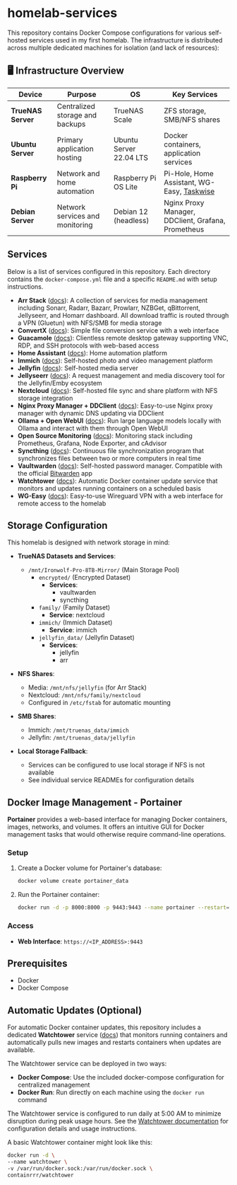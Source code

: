 # homelab-services

This repository contains Docker Compose configurations for various self-hosted services used in my first homelab. The infrastructure is distributed across multiple dedicated machines for isolation (and lack of resources):

## 🖥️ Infrastructure Overview

| Device | Purpose | OS | Key Services |
|--------|---------|----|--------------|
| **TrueNAS Server** | Centralized storage and backups | TrueNAS Scale | ZFS storage, SMB/NFS shares |
| **Ubuntu Server** | Primary application hosting | Ubuntu Server 22.04 LTS | Docker containers, application services |
| **Raspberry Pi** | Network and home automation | Raspberry Pi OS Lite | Pi-Hole, Home Assistant, WG-Easy, [Taskwise](https://github.com/zainibeats/taskwise) |
| **Debian Server** | Network services and monitoring | Debian 12 (headless) | Nginx Proxy Manager, DDClient, Grafana, Prometheus |

## Services

Below is a list of services configured in this repository. Each directory contains the `docker-compose.yml` file and a specific `README.md` with setup instructions.

- **Arr Stack** ([docs](./arr-stack/README.md)): A collection of services for media management including Sonarr, Radarr, Bazarr, Prowlarr, NZBGet, qBittorrent, Jellyseerr, and Homarr dashboard. All download traffic is routed through a VPN (Gluetun) with NFS/SMB for media storage
- **ConvertX** ([docs](./convertx/README.md)): Simple file conversion service with a web interface
- **Guacamole** ([docs](./guacamole/README.md)): Clientless remote desktop gateway supporting VNC, RDP, and SSH protocols with web-based access
- **Home Assistant** ([docs](./home-assistant/README.md)): Home automation platform
- **Immich** ([docs](./immich/README.md)): Self-hosted photo and video management platform
- **Jellyfin** ([docs](./jellyfin/README.md)): Self-hosted media server
- **Jellyseerr** ([docs](./jellyseerr/README.md)): A request management and media discovery tool for the Jellyfin/Emby ecosystem
- **Nextcloud** ([docs](./nextcloud/README.md)): Self-hosted file sync and share platform with NFS storage integration
- **Nginx Proxy Manager + DDClient** ([docs](./nginx-ddclient/README.md)): Easy-to-use Nginx proxy manager with dynamic DNS updating via DDClient
- **Ollama + Open WebUI** ([docs](./ollama-openwebui/README.md)): Run large language models locally with Ollama and interact with them through Open WebUI
- **Open Source Monitoring** ([docs](./opensource-monitoring/README.md)): Monitoring stack including Prometheus, Grafana, Node Exporter, and cAdvisor
- **Syncthing** ([docs](./syncthing/README.md)): Continuous file synchronization program that synchronizes files between two or more computers in real time
- **Vaultwarden** ([docs](./vaultwarden/README.md)): Self-hosted password manager. Compatible with the official [Bitwarden](https://bitwarden.com/) app
- **Watchtower** ([docs](./watchtower/README.md)): Automatic Docker container update service that monitors and updates running containers on a scheduled basis
- **WG-Easy** ([docs](./wg-easy/README.md)): Easy-to-use Wireguard VPN with a web interface for remote access to the homelab

## Storage Configuration

This homelab is designed with network storage in mind:

- **TrueNAS Datasets and Services**:
  - `/mnt/Ironwolf-Pro-8TB-Mirror/` (Main Storage Pool)
    - `encrypted/` (Encrypted Dataset)
      - **Services**:
        - vaultwarden
        - syncthing
    - `family/` (Family Dataset)
      - **Service**: nextcloud
    - `immich/` (Immich Dataset)
      - **Service**: immich
    - `jellyfin_data/` (Jellyfin Dataset)
      - **Services**:
        - jellyfin
        - arr

- **NFS Shares**:
  - Media: `/mnt/nfs/jellyfin` (for Arr Stack)
  - Nextcloud: `/mnt/nfs/family/nextcloud`
  - Configured in `/etc/fstab` for automatic mounting
  
- **SMB Shares**:
  - Immich: `/mnt/truenas_data/immich`
  - Jellyfin: `/mnt/truenas_data/jellyfin`

- **Local Storage Fallback**:
  - Services can be configured to use local storage if NFS is not available
  - See individual service READMEs for configuration details

## Docker Image Management - Portainer

**Portainer** provides a web-based interface for managing Docker containers, images, networks, and volumes. It offers an intuitive GUI for Docker management tasks that would otherwise require command-line operations.

### Setup

1. Create a Docker volume for Portainer's database:
   ```bash
   docker volume create portainer_data
   ```

2. Run the Portainer container:
   ```bash
   docker run -d -p 8000:8000 -p 9443:9443 --name portainer --restart=always -v /var/run/docker.sock:/var/run/docker.sock -v portainer_data:/data portainer/portainer-ce:lts
   ```

### Access

- **Web Interface**: `https://<IP_ADDRESS>:9443`

## Prerequisites

-   Docker
-   Docker Compose

## Automatic Updates (Optional)

For automatic Docker container updates, this repository includes a dedicated **Watchtower** service ([docs](./watchtower/README.md)) that monitors running containers and automatically pulls new images and restarts containers when updates are available.

The Watchtower service can be deployed in two ways:
- **Docker Compose**: Use the included docker-compose configuration for centralized management
- **Docker Run**: Run directly on each machine using the `docker run` command

The Watchtower service is configured to run daily at 5:00 AM to minimize disruption during peak usage hours. See the [Watchtower documentation](./watchtower/README.md) for configuration details and usage instructions.

A basic Watchtower container might look like this:

```bash
docker run -d \
--name watchtower \
-v /var/run/docker.sock:/var/run/docker.sock \
containrrr/watchtower
```
